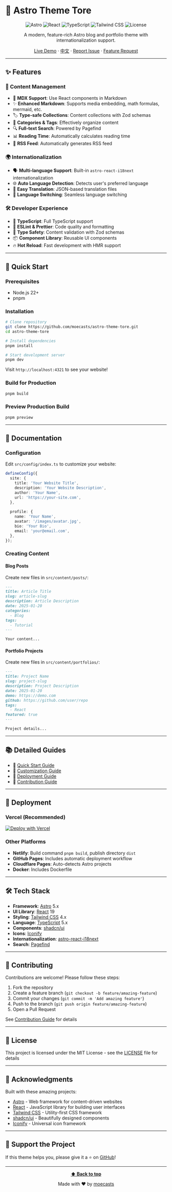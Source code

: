 # 🎨 Astro Theme Tore

<div align="center">

![Astro](https://img.shields.io/badge/Astro-5.x-FF5D01?style=for-the-badge&logo=astro&logoColor=white)
![React](https://img.shields.io/badge/React-19-61DAFB?style=for-the-badge&logo=react&logoColor=black)
![TypeScript](https://img.shields.io/badge/TypeScript-5.x-3178C6?style=for-the-badge&logo=typescript&logoColor=white)
![Tailwind CSS](https://img.shields.io/badge/Tailwind-4.x-38B2AC?style=for-the-badge&logo=tailwind-css&logoColor=white)
![License](https://img.shields.io/badge/License-MIT-green?style=for-the-badge)

A modern, feature-rich Astro blog and portfolio theme with internationalization support.

[Live Demo](https://astro-theme-tore.vercel.app) · [中文](./README.zh-CN.md) · [Report Issue](https://github.com/moecasts/astro-theme-tore/issues) · [Feature Request](https://github.com/moecasts/astro-theme-tore/issues)

</div>

---

## ✨ Features

### 📝 Content Management

- 📄 **MDX Support**: Use React components in Markdown
- ✨ **Enhanced Markdown**: Supports media embedding, math formulas, mermaid, etc.
- 🏷️ **Type-safe Collections**: Content collections with Zod schemas
- 📂 **Categories & Tags**: Effectively organize content
- 🔍 **Full-text Search**: Powered by Pagefind
- 📊 **Reading Time**: Automatically calculates reading time
- 📅 **RSS Feed**: Automatically generates RSS feed

### 🌍 Internationalization

- 🗣️ **Multi-language Support**: Built-in `astro-react-i18next` internationalization
- 🌐 **Auto Language Detection**: Detects user's preferred language
- 📝 **Easy Translation**: JSON-based translation files
- 🔄 **Language Switching**: Seamless language switching

### 🛠️ Developer Experience

- 💪 **TypeScript**: Full TypeScript support
- 🔧 **ESLint & Prettier**: Code quality and formatting
- 🧪 **Type Safety**: Content validation with Zod schemas
- 📦 **Component Library**: Reusable UI components
- 🔥 **Hot Reload**: Fast development with HMR support

---

## 🚀 Quick Start

### Prerequisites

- Node.js 22+
- pnpm

### Installation

```bash
# Clone repository
git clone https://github.com/moecasts/astro-theme-tore.git
cd astro-theme-tore

# Install dependencies
pnpm install

# Start development server
pnpm dev
```

Visit `http://localhost:4321` to see your website!

### Build for Production

```bash
pnpm build
```

### Preview Production Build

```bash
pnpm preview
```

---

## 📖 Documentation

### Configuration

Edit `src/config/index.ts` to customize your website:

```typescript
defineConfig({
  site: {
    title: 'Your Website Title',
    description: 'Your Website Description',
    author: 'Your Name',
    url: 'https://your-site.com',
  },
  
  profile: {
    name: 'Your Name',
    avatar: '/images/avatar.jpg',
    bio: 'Your Bio',
    email: 'your@email.com',
  },
});
```

### Creating Content

#### Blog Posts

Create new files in `src/content/posts/`:

```markdown
---
title: Article Title
slug: article-slug
description: Article Description
date: 2025-01-20
categories:
  - Blog
tags:
  - Tutorial
---

Your content...
```

#### Portfolio Projects

Create new files in `src/content/portfolios/`:

```markdown
---
title: Project Name
slug: project-slug
description: Project Description
date: 2025-01-20
demo: https://demo.com
github: https://github.com/user/repo
tags:
  - React
featured: true
---

Project details...
```

---

## 📚 Detailed Guides

- 📖 [Quick Start Guide](./docs/QUICK_START.md)
- 🎨 [Customization Guide](./docs/CUSTOMIZATION.md)
- 🚀 [Deployment Guide](./docs/DEPLOYMENT.md)
- 🤝 [Contribution Guide](./CONTRIBUTING.md)

---

## 🚢 Deployment

### Vercel (Recommended)

[![Deploy with Vercel](https://vercel.com/button)](https://vercel.com/new/clone?repository-url=https://github.com/moecasts/astro-theme-tore)

### Other Platforms

- **Netlify**: Build command `pnpm build`, publish directory `dist`
- **GitHub Pages**: Includes automatic deployment workflow
- **Cloudflare Pages**: Auto-detects Astro projects
- **Docker**: Includes Dockerfile

---

## 🛠️ Tech Stack

- **Framework**: [Astro](https://astro.build) 5.x
- **UI Library**: [React](https://react.dev) 19
- **Styling**: [Tailwind CSS](https://tailwindcss.com) 4.x
- **Language**: [TypeScript](https://www.typescriptlang.org) 5.x
- **Components**: [shadcn/ui](https://ui.shadcn.com)
- **Icons**: [Iconify](https://iconify.design)
- **Internationalization**: [astro-react-i18next](https://github.com/yassinedoghri/astro-react-i18next)
- **Search**: [Pagefind](https://pagefind.app)

---

## 🤝 Contributing

Contributions are welcome! Please follow these steps:

1. Fork the repository
2. Create a feature branch (`git checkout -b feature/amazing-feature`)
3. Commit your changes (`git commit -m 'Add amazing feature'`)
4. Push to the branch (`git push origin feature/amazing-feature`)
5. Open a Pull Request

See [Contribution Guide](CONTRIBUTING.md) for details

---

## 📝 License

This project is licensed under the MIT License - see the [LICENSE](LICENSE) file for details

---

## 🙏 Acknowledgments

Built with these amazing projects:

- [Astro](https://astro.build) - Web framework for content-driven websites
- [React](https://react.dev) - JavaScript library for building user interfaces
- [Tailwind CSS](https://tailwindcss.com) - Utility-first CSS framework
- [shadcn/ui](https://ui.shadcn.com) - Beautifully designed components
- [Iconify](https://iconify.design) - Universal icon framework

---

## 🌟 Support the Project

If this theme helps you, please give it a ⭐️ on [GitHub](https://github.com/moecasts/astro-theme-tore)!

---

<div align="center">

**[⬆ Back to top](#-astro-theme-tore)**

Made with ❤️ by [moecasts](https://github.com/moecasts)

</div>
